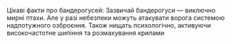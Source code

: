 Цікаві факти про бандерогусей:
Зазвичай бандерогуси — виключно мирні птахи. 
Але у разі небезпеки можуть атакувати ворога системою надпотужного озброєння. 
Також нищать психологічно, активуючи високочастотне шипіння та розмахування крилами
